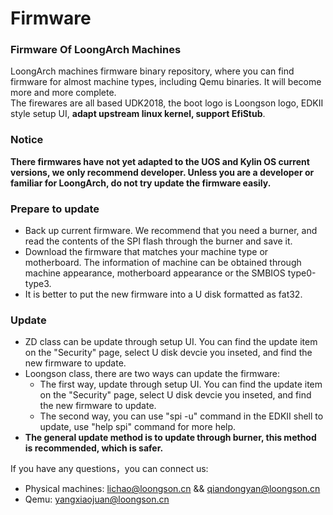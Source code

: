 # Firmware  
### Firmware Of LoongArch Machines  

LoongArch machines firmware binary repository, where you can find firmware for almost machine types, including Qemu binaries. It will become more and more complete.  
The firewares are all based UDK2018, the boot logo is Loongson logo, EDKII style setup UI, **adapt upstream linux kernel, support EfiStub**.   

### Notice  
**There firmwares have not yet adapted to the UOS and Kylin OS current versions, we only recommend developer. Unless you are a developer or familiar for LoongArch, do not try update the firmware easily.**

### Prepare to update  
* Back up current firmware. We recommend that you need a burner, and read the contents of the SPI flash through the burner and save it.  
* Download the firmware that matches your machine type or motherboard. The information of machine can be obtained through machine appearance, motherboard appearance or the SMBIOS type0-type3.
* It is better to put the new firmware into a U disk formatted as fat32.

### Update  
* ZD class can be update through setup UI. You can find the update item on the "Security" page, select U disk devcie you inseted, and find the new firmware to update.
* Loongson class, there are two ways can update the firmware:  
  * The first way, update through setup UI. You can find the update item on the "Security" page, select U disk devcie you inseted, and find the new firmware to update.  
  * The second way, you can use "spi -u" command in the EDKII shell to update, use "help spi" command for more help.
* **The general update method is to update through burner, this method is recommended, which is safer.**  

If you have any questions，you can connect us:  
* Physical machines: lichao@loongson.cn && qiandongyan@loongson.cn  
* Qemu: yangxiaojuan@loongson.cn
